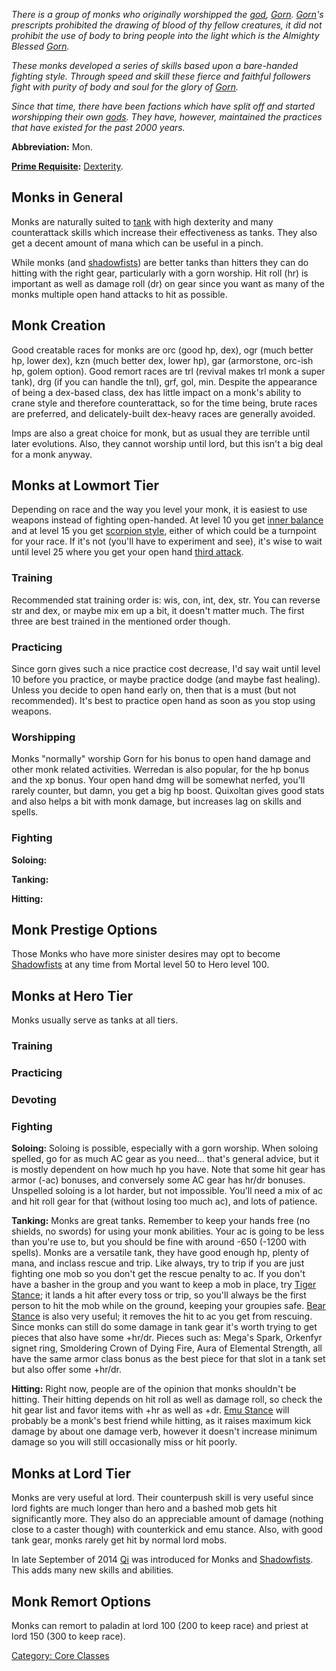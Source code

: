 *There is a group of monks who originally worshipped the
[god](:Category:_Gods_And_Goddesses.md "wikilink"),
[Gorn](Gorn.md "wikilink"). [Gorn](Gorn.md "wikilink")'s prescripts
prohibited the drawing of blood of thy fellow creatures, it did not
prohibit the use of body to bring people into the light which is the
Almighty Blessed [Gorn](Gorn.md "wikilink").*

*These monks developed a series of skills based upon a bare-handed
fighting style. Through speed and skill these fierce and faithful
followers fight with purity of body and soul for the glory of
[Gorn](Gorn.md "wikilink").*

*Since that time, there have been factions which have split off and
started worshipping their own
[gods](:Category:_Gods_And_Goddesses.md "wikilink"). They have, however,
maintained the practices that have existed for the past 2000 years.*

**Abbreviation:** Mon.

**[Prime Requisite](Prime_Requisite.md "wikilink"):**
[Dexterity](Dexterity.md "wikilink").

## Monks in General

Monks are naturally suited to [tank](Tanks.md "wikilink") with high
dexterity and many counterattack skills which increase their
effectiveness as tanks. They also get a decent amount of mana which can
be useful in a pinch.

While monks (and [shadowfists](:Category:Shadowfists.md "wikilink")) are
better tanks than hitters they can do hitting with the right gear,
particularly with a gorn worship. Hit roll (hr) is important as well as
damage roll (dr) on gear since you want as many of the monks multiple
open hand attacks to hit as possible.

## Monk Creation

Good creatable races for monks are orc (good hp, dex), ogr (much better
hp, lower dex), kzn (much better dex, lower hp), gar (armorstone,
orc-ish hp, golem option). Good remort races are trl (revival makes trl
monk a super tank), drg (if you can handle the tnl), grf, gol, min.
Despite the appearance of being a dex-based class, dex has little impact
on a monk's ability to crane style and therefore counterattack, so for
the time being, brute races are preferred, and delicately-built
dex-heavy races are generally avoided.

Imps are also a great choice for monk, but as usual they are terrible
until later evolutions. Also, they cannot worship until lord, but this
isn't a big deal for a monk anyway.

## Monks at Lowmort Tier

Depending on race and the way you level your monk, it is easiest to use
weapons instead of fighting open-handed. At level 10 you get [inner
balance](Inner_Balance.md "wikilink") and at level 15 you get [scorpion
style](Scorpion_Style.md "wikilink"), either of which could be a
turnpoint for your race. If it's not (you'll have to experiment and
see), it's wise to wait until level 25 where you get your open hand
[third attack](Bear_Technique.md "wikilink").

### Training

Recommended stat training order is: wis, con, int, dex, str. You can
reverse str and dex, or maybe mix em up a bit, it doesn't matter much.
The first three are best trained in the mentioned order though.

### Practicing

Since gorn gives such a nice practice cost decrease, I'd say wait until
level 10 before you practice, or maybe practice dodge (and maybe fast
healing). Unless you decide to open hand early on, then that is a must
(but not recommended). It's best to practice open hand as soon as you
stop using weapons.

### Worshipping

Monks "normally" worship Gorn for his bonus to open hand damage and
other monk related activities. Werredan is also popular, for the hp
bonus and the xp bonus. Your open hand dmg will be somewhat nerfed,
you'll rarely counter, but damn, you get a big hp boost. Quixoltan gives
good stats and also helps a bit with monk damage, but increases lag on
skills and spells.

### Fighting

**Soloing:**

**Tanking:**

**Hitting:**

## Monk Prestige Options

Those Monks who have more sinister desires may opt to become
[Shadowfists](:Category:_Shadowfists.md "wikilink") at any time from
Mortal level 50 to Hero level 100.

## Monks at Hero Tier

Monks usually serve as tanks at all tiers.

### Training

### Practicing

### Devoting

### Fighting

**Soloing:** Soloing is possible, especially with a gorn worship. When
soloing spelled, go for as much AC gear as you need... that's general
advice, but it is mostly dependent on how much hp you have. Note that
some hit gear has armor (-ac) bonuses, and conversely some AC gear has
hr/dr bonuses. Unspelled soloing is a lot harder, but not impossible.
You'll need a mix of ac and hit roll gear for that (without losing too
much ac), and lots of patience.

**Tanking:** Monks are great tanks. Remember to keep your hands free (no
shields, no swords) for using your monk abilities. Your ac is going to
be less than you're use to, but you should be fine with around -650
(-1200 with spells). Monks are a versatile tank, they have good enough
hp, plenty of mana, and inclass rescue and trip. Like always, try to
trip if you are just fighting one mob so you don't get the rescue
penalty to ac. If you don't have a basher in the group and you want to
keep a mob in place, try [Tiger Stance](Tiger_Stance "wikilink"); it
lands a hit after every toss or trip, so you'll always be the first
person to hit the mob while on the ground, keeping your groupies safe.
[Bear Stance](Bear_Stance "wikilink") is also very useful; it removes
the hit to ac you get from rescuing. Since monks can still do some
damage in tank gear it's worth trying to get pieces that also have some
+hr/dr. Pieces such as: Mega's Spark, Orkenfyr signet ring, Smoldering
Crown of Dying Fire, Aura of Elemental Strength, all have the same armor
class bonus as the best piece for that slot in a tank set but also offer
some +hr/dr.

**Hitting:** Right now, people are of the opinion that monks shouldn't
be hitting. Their hitting depends on hit roll as well as damage roll, so
check the hit gear list and favor items with +hr as well as +dr. [Emu
Stance](Emu_Stance "wikilink") will probably be a monk's best friend
while hitting, as it raises maximum kick damage by about one damage
verb, however it doesn't increase minimum damage so you will still
occasionally miss or hit poorly.

## Monks at Lord Tier

Monks are very useful at lord. Their counterpush skill is very useful
since lord fights are much longer than hero and a bashed mob gets hit
significantly more. They also do an appreciable amount of damage
(nothing close to a caster though) with counterkick and emu stance.
Also, with good tank gear, monks rarely get hit by normal lord mobs.

In late September of 2014 [Qi](Qi "wikilink") was introduced for Monks
and [Shadowfists](:Category:_Shadowfists.md "wikilink"). This adds many
new skills and abilities.

## Monk Remort Options

Monks can remort to paladin at lord 100 (200 to keep race) and priest at
lord 150 (300 to keep race).

[Category: Core Classes](Category:_Core_Classes "wikilink")
